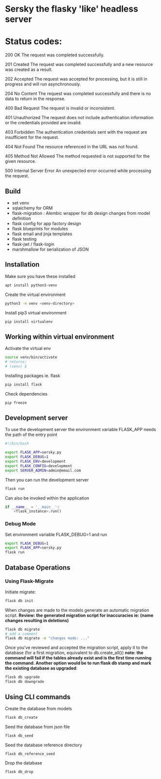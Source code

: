 # Sersky the flasky 'like' headless server

# Status codes:

200 OK The request was completed successfully.

201 Created The request was completed successfully and a new resource was created as a result.

202 Accepted The request was accepted for processing, but it is still in progress and will run
asynchronously.

204 No Content The request was completed successfully and there is no data to return in the response.

400 Bad Request The request is invalid or inconsistent.

401 Unauthorized The request does not include authentication information or the credentials provided are
invalid.

403 Forbidden The authentication credentials sent with the request are insufficient for the request.

404 Not Found The resource referenced in the URL was not found.

405 Method Not Allowed The method requested is not supported for the given resource.

500 Internal Server Error An unexpected error occurred while processing the request.


## Build

- set venv
- sqlalchemy for ORM
- flask-migration : Alembic wrapper for db design changes from model definition
- flask config for app factory design
- flask blueprints for modules
- flask email and jinja templates
- flask testing
- flask-jwt / flask-login
- marshmallow for serialization of JSON

## Installation

Make sure you have these installed

```sh
apt install python3-venv
```

Create the virtual environment 

```sh
python3 -m venv <venv-directory>
```

Install pip3 virtual environment

```sh
pip install virtualenv
```

## Working within virtual environment

Activate the virtual env

```sh
source venv/bin/activate
# returns:
# (venv) $
```

Installing packages ie. flask

```sh
pip install flask
```

Check dependencies

```sh
pip freeze
```

## Development server

To use the development server the environment variable FLASK_APP needs the path of the entry point

```sh
#!/bin/bash

export FLASK_APP=sersky.py
export FLASK_DEBUG=1
export FLASK_ENV=development
export FLASK_CONFIG=development
export SERVER_ADMIN=admin@email.com
```

Then you can run the development server

```sh
flask run
```

Can also be invoked within the application

```py
if __name__ = '__main__':
    <flask_instance>.run()
```

### Debug Mode

Set environment variable FLASK_DEBUG=1 and run

```sh
export FLASK_DEBUG=1
export FLASK_APP=sersky.py
flask run
```

## Database Operations

### Using Flask-Migrate

Initiate migrate:

```sh
flask db init
```

When changes are made to the models generate an automatic migration script.
**Review: the generated migration script for inaccuracies ie: (name changes resulting in deletions)**

```sh
flask db migrate
# add a comment
flask db migrate -m "changes made: ..."
```

Once you've reviewed and accepted the migration script, apply it to the database (for a first migration, equivalent to db.create_all())
**note: the command will fail if the tables already exist and is the first time running the command. Another option would be to run flask db stamp and mark the existing database as upgraded**:

```sh
flask db upgrade
flask db downgrade
```

## Using CLI commands

Create the database from models

```sh
flask db_create
```

Seed the database from json file

```sh
flask db_seed
```

Seed the database reference directory

```shell
flask db_reference_seed
```

Drop the database

```sh
flask db_drop
```
